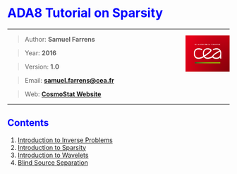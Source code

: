 # <font color='blue'>ADA8 Tutorial on Sparsity</font>

---

<img src="images/cea_logo.png" width="100" align="right">

> Author: **Samuel Farrens**

> Year: **2016**

> Version: **1.0**

> Email: **[samuel.farrens@cea.fr](mailto:samuel.farrens@cea.fr)**

> Web: **[CosmoStat Website](http://www.cosmostat.org/)**

---

## <font color='blue'>Contents</font>

1. [Introduction to Inverse Problems](inverse_problems.ipynb)
1. [Introduction to Sparsity](sparsity.ipynb)
1. [Introduction to Wavelets](wavelets.ipynb)
1. [Blind Source Separation](BlindSourceSeparation_Tutorial_2016_v1.slides.html)
